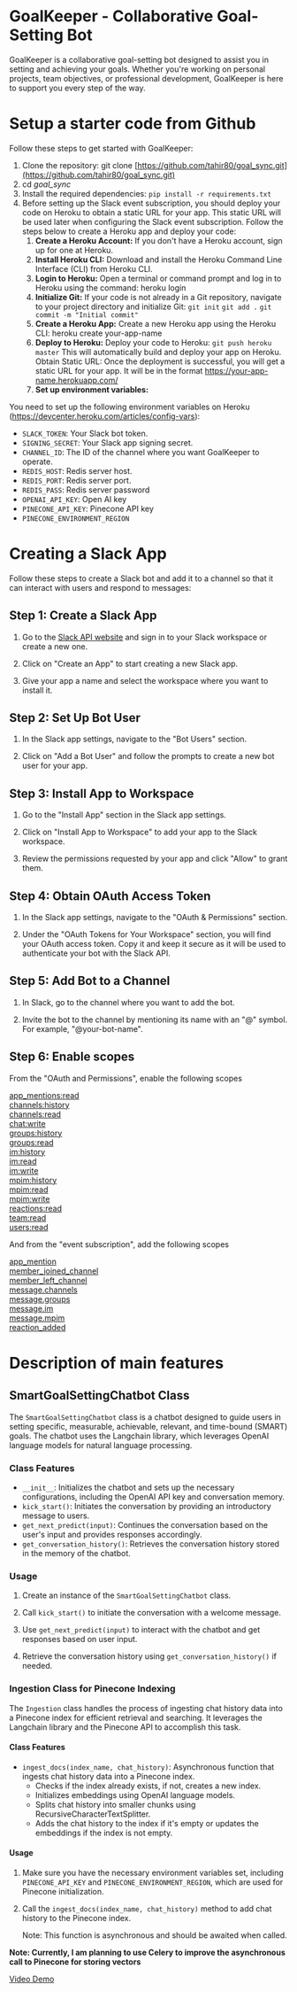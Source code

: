 # GoalKeeper - Collaborative Goal-Setting Bot

GoalKeeper is a collaborative goal-setting bot designed to assist you in setting and achieving your goals. Whether you're working on personal projects, team objectives, or professional development, GoalKeeper is here to support you every step of the way.



# Setup a starter code from Github

Follow these steps to get started with GoalKeeper:

1. Clone the repository: git clone [https://github.com/tahir80/goal_sync.git](https://github.com/tahir80/goal_sync.git)
2. cd *goal_sync*
3. Install the required dependencies: `pip install -r requirements.txt`
4. Before setting up the Slack event subscription, you should deploy your code on Heroku to obtain a static URL for your app. This static URL will be used later when configuring the Slack event subscription. Follow the steps below to create a Heroku app and deploy your code:
   1. **Create a Heroku Account:** If you don't have a Heroku account, sign up for one at Heroku.
   2. **Install Heroku CLI:** Download and install the Heroku Command Line Interface (CLI) from Heroku CLI.
   3. **Login to Heroku:** Open a terminal or command prompt and log in to Heroku using the command: heroku login
   4. **Initialize Git:** If your code is not already in a Git repository, navigate to your project directory and initialize Git: `git init`
`git add .`
`git commit -m "Initial commit"`
   5. **Create a Heroku App:** Create a new Heroku app using the Heroku CLI: heroku create your-app-name
   6. **Deploy to Heroku:** Deploy your code to Heroku: `git push heroku master` This will automatically build and deploy your app on Heroku. Obtain Static URL: Once the deployment is successful, you will get a static URL for your app. It will be in the format https://your-app-name.herokuapp.com/
   7. **Set up environment variables:**

You need to set up the following environment variables on Heroku (https://devcenter.heroku.com/articles/config-vars):

- `SLACK_TOKEN`: Your Slack bot token.
- `SIGNING_SECRET`: Your Slack app signing secret.
- `CHANNEL_ID`: The ID of the channel where you want GoalKeeper to operate.
- `REDIS_HOST`: Redis server host.
- `REDIS_PORT`: Redis server port.
- `REDIS_PASS`: Redis server password
- `OPENAI_API_KEY`: Open AI key
- `PINECONE_API_KEY`: Pinecone API key
- `PINECONE_ENVIRONMENT_REGION`

# Creating a Slack App


Follow these steps to create a Slack bot and add it to a channel so that it can interact with users and respond to messages:

## Step 1: Create a Slack App

1. Go to the [Slack API website](https://api.slack.com/apps) and sign in to your Slack workspace or create a new one.

2. Click on "Create an App" to start creating a new Slack app.

3. Give your app a name and select the workspace where you want to install it.

## Step 2: Set Up Bot User

1. In the Slack app settings, navigate to the "Bot Users" section.

2. Click on "Add a Bot User" and follow the prompts to create a new bot user for your app.

## Step 3: Install App to Workspace

1. Go to the "Install App" section in the Slack app settings.

2. Click on "Install App to Workspace" to add your app to the Slack workspace.

3. Review the permissions requested by your app and click "Allow" to grant them.

## Step 4: Obtain OAuth Access Token

1. In the Slack app settings, navigate to the "OAuth & Permissions" section.

2. Under the "OAuth Tokens for Your Workspace" section, you will find your OAuth access token. Copy it and keep it secure as it will be used to authenticate your bot with the Slack API.

## Step 5: Add Bot to a Channel

1. In Slack, go to the channel where you want to add the bot.

2. Invite the bot to the channel by mentioning its name with an "@" symbol. For example, "@your-bot-name".

## Step 6: Enable scopes
From the "OAuth and Permissions", enable the following scopes

[app_mentions:read](https://api.slack.com/scopes/app_mentions:read)  
[channels:history](https://api.slack.com/scopes/channels:history)  
[channels:read](https://api.slack.com/scopes/channels:read)  
[chat:write](https://api.slack.com/scopes/chat:write)  
[groups:history](https://api.slack.com/scopes/groups:history)  
[groups:read](https://api.slack.com/scopes/groups:read)  
[im:history](https://api.slack.com/scopes/im:history)  
[im:read](https://api.slack.com/scopes/im:read)  
[im:write](https://api.slack.com/scopes/im:write)  
[mpim:history](https://api.slack.com/scopes/mpim:history)  
[mpim:read](https://api.slack.com/scopes/mpim:read)  
[mpim:write](https://api.slack.com/scopes/mpim:write)  
[reactions:read](https://api.slack.com/scopes/reactions:read)  
[team:read](https://api.slack.com/scopes/team:read)  
[users:read](https://api.slack.com/scopes/users:read)  

And from the "event subscription", add the following scopes

[app_mention](https://api.slack.com/events/app_mention)  
[member_joined_channel](https://api.slack.com/events/member_joined_channel)  
[member_left_channel](https://api.slack.com/events/member_left_channel)  
[message.channels](https://api.slack.com/events/message.channels)  
[message.groups](https://api.slack.com/events/message.groups)  
[message.im](https://api.slack.com/events/message.im)  
[message.mpim](https://api.slack.com/events/message.mpim)  
[reaction_added](https://api.slack.com/events/reaction_added)  


# Description of main features
## SmartGoalSettingChatbot Class

The `SmartGoalSettingChatbot` class is a chatbot designed to guide users in setting specific, measurable, achievable, relevant, and time-bound (SMART) goals. The chatbot uses the Langchain library, which leverages OpenAI language models for natural language processing.

### Class Features

- `__init__`: Initializes the chatbot and sets up the necessary configurations, including the OpenAI API key and conversation memory.
- `kick_start()`: Initiates the conversation by providing an introductory message to users.
- `get_next_predict(input)`: Continues the conversation based on the user's input and provides responses accordingly.
- `get_conversation_history()`: Retrieves the conversation history stored in the memory of the chatbot.

### Usage

1. Create an instance of the `SmartGoalSettingChatbot` class.

2. Call `kick_start()` to initiate the conversation with a welcome message.

3. Use `get_next_predict(input)` to interact with the chatbot and get responses based on user input.

4. Retrieve the conversation history using `get_conversation_history()` if needed.


### Ingestion Class for Pinecone Indexing

The `Ingestion` class handles the process of ingesting chat history data into a Pinecone index for efficient retrieval and searching. It leverages the Langchain library and the Pinecone API to accomplish this task.

#### Class Features

- `ingest_docs(index_name, chat_history)`: Asynchronous function that ingests chat history data into a Pinecone index.
  - Checks if the index already exists, if not, creates a new index.
  - Initializes embeddings using OpenAI language models.
  - Splits chat history into smaller chunks using RecursiveCharacterTextSplitter.
  - Adds the chat history to the index if it's empty or updates the embeddings if the index is not empty.

#### Usage

1. Make sure you have the necessary environment variables set, including `PINECONE_API_KEY` and `PINECONE_ENVIRONMENT_REGION`, which are used for Pinecone initialization.

2. Call the `ingest_docs(index_name, chat_history)` method to add chat history to the Pinecone index.

   Note: This function is asynchronous and should be awaited when called.

 **Note: Currently, I am planning to use Celery to improve the asynchronous call to Pinecone for storing vectors**


 [Video Demo](https://screencast-o-matic.com/watch/c0jercVkCfa)



